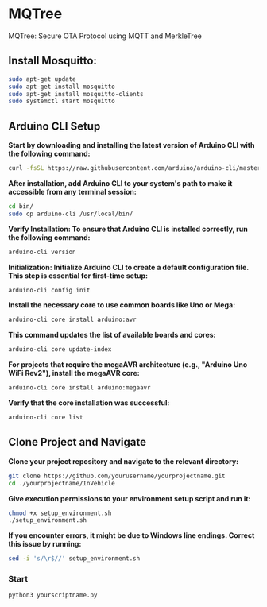 # MQTree
MQTree: Secure OTA Protocol using MQTT and MerkleTree

## Install Mosquitto:
```bash
sudo apt-get update
sudo apt-get install mosquitto
sudo apt-get install mosquitto-clients
sudo systemctl start mosquitto
```

## Arduino CLI Setup
**Start by downloading and installing the latest version of Arduino CLI with the following command:**
```bash
curl -fsSL https://raw.githubusercontent.com/arduino/arduino-cli/master/install.sh | sh
```

**After installation, add Arduino CLI to your system's path to make it accessible from any terminal session:**
```bash
cd bin/
sudo cp arduino-cli /usr/local/bin/
```

**Verify Installation: To ensure that Arduino CLI is installed correctly, run the following command:**
```bash
arduino-cli version
```

**Initialization: Initialize Arduino CLI to create a default configuration file. This step is essential for first-time setup:**
```bash
arduino-cli config init
```

**Install the necessary core to use common boards like Uno or Mega:**
```bash
arduino-cli core install arduino:avr
```

**This command updates the list of available boards and cores:**
```bash
arduino-cli core update-index
```

**For projects that require the megaAVR architecture (e.g., "Arduino Uno WiFi Rev2"), install the megaAVR core:**
```bash
arduino-cli core install arduino:megaavr
```

**Verify that the core installation was successful:**
```bash
arduino-cli core list
```

## Clone Project and Navigate

**Clone your project repository and navigate to the relevant directory:**
```bash
git clone https://github.com/yourusername/yourprojectname.git
cd ./yourprojectname/InVehicle
```

**Give execution permissions to your environment setup script and run it:**
```bash
chmod +x setup_environment.sh
./setup_environment.sh
```

**If you encounter errors, it might be due to Windows line endings. Correct this issue by running:**
```bash
sed -i 's/\r$//' setup_environment.sh
```

### Start
```bash
python3 yourscriptname.py
```
